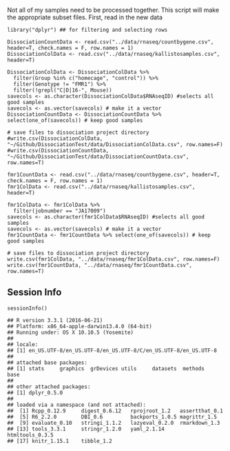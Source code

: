 Not all of my samples need to be processed together. This script will
make the appropriate subset files. First, read in the new data

    library("dplyr") ## for filtering and selecting rows

    DissociationCountData <- read.csv("../data/rnaseq/countbygene.csv", header=T, check.names = F, row.names = 1)
    DissociationColData <- read.csv("../data/rnaseq/kallistosamples.csv", header=T)

    DissociationColData <- DissociationColData %>%
      filter(Group %in% c("homecage", "control")) %>%
      filter(Genotype != "FMR1") %>%
      filter(!grepl("C|D|16-", Mouse))
    savecols <- as.character(DissociationColData$RNAseqID) #selects all good samples
    savecols <- as.vector(savecols) # make it a vector
    DissociationCountData <- DissociationCountData %>% select(one_of(savecols)) # keep good samples

    # save files to dissociation project directory
    #write.csv(DissociationColData, "~/Github/DissociationTest/data/DissociationColData.csv", row.names=F)
    #write.csv(DissociationCountData, "~/Github/DissociationTest/data/DissociationCountData.csv", row.names=T)

    fmr1CountData <- read.csv("../data/rnaseq/countbygene.csv", header=T, check.names = F, row.names = 1)
    fmr1ColData <- read.csv("../data/rnaseq/kallistosamples.csv", header=T)

    fmr1ColData <- fmr1ColData %>%
      filter(jobnumber == "JA17009")
    savecols <- as.character(fmr1ColData$RNAseqID) #selects all good samples
    savecols <- as.vector(savecols) # make it a vector
    fmr1CountData <- fmr1CountData %>% select(one_of(savecols)) # keep good samples

    # save files to dissociation project directory
    write.csv(fmr1ColData, "../data/rnaseq/fmr1ColData.csv", row.names=F)
    write.csv(fmr1CountData, "../data/rnaseq/fmr1CountData.csv", row.names=T)

Session Info
------------

    sessionInfo()

    ## R version 3.3.1 (2016-06-21)
    ## Platform: x86_64-apple-darwin13.4.0 (64-bit)
    ## Running under: OS X 10.10.5 (Yosemite)
    ## 
    ## locale:
    ## [1] en_US.UTF-8/en_US.UTF-8/en_US.UTF-8/C/en_US.UTF-8/en_US.UTF-8
    ## 
    ## attached base packages:
    ## [1] stats     graphics  grDevices utils     datasets  methods   base     
    ## 
    ## other attached packages:
    ## [1] dplyr_0.5.0
    ## 
    ## loaded via a namespace (and not attached):
    ##  [1] Rcpp_0.12.9     digest_0.6.12   rprojroot_1.2   assertthat_0.1 
    ##  [5] R6_2.2.0        DBI_0.6         backports_1.0.5 magrittr_1.5   
    ##  [9] evaluate_0.10   stringi_1.1.2   lazyeval_0.2.0  rmarkdown_1.3  
    ## [13] tools_3.3.1     stringr_1.2.0   yaml_2.1.14     htmltools_0.3.5
    ## [17] knitr_1.15.1    tibble_1.2
